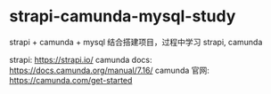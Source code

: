 # strapi-camunda-mysql-study

strapi + camunda + mysql 结合搭建项目，过程中学习 strapi, camunda

strapi:  https://strapi.io/
camunda docs: https://docs.camunda.org/manual/7.16/
camunda 官网: https://camunda.com/get-started
